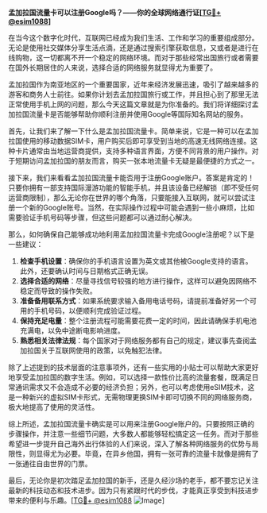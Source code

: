 **孟加拉国流量卡可以注册Google吗？——你的全球网络通行证[[TG💪+ @esim1088](https://t.me/s/esim1088)]**

在当今这个数字化时代，互联网已经成为我们生活、工作和学习的重要组成部分。无论是使用社交媒体分享生活点滴，还是通过搜索引擎获取信息，又或者是进行在线购物，这一切都离不开一个稳定的网络环境。而对于那些经常出国旅行或者需要在国外长期居住的人来说，选择合适的网络服务就显得尤为重要了。

孟加拉国作为南亚地区的一个重要国家，近年来经济发展迅速，吸引了越来越多的游客和商务人士前往。如果你计划去孟加拉国旅行或工作，并且担心到了那里无法正常使用手机上网的问题，那么今天这篇文章就是为你准备的。我们将详细探讨孟加拉国流量卡是否能够帮助你顺利注册并使用Google等国际知名网站的服务。

首先，让我们来了解一下什么是孟加拉国流量卡。简单来说，它是一种可以在孟加拉国使用的移动数据SIM卡，用户购买后即可享受到当地的高速无线网络连接。这种卡片通常由当地运营商提供，支持多种语言界面，方便不同背景的用户操作。对于短期访问孟加拉国的朋友而言，购买一张本地流量卡无疑是最便捷的方式之一。

接下来，我们来看看孟加拉国流量卡能否用于注册Google账户。答案是肯定的！只要你拥有一部支持国际漫游功能的智能手机，并且该设备已经解锁（即不受任何运营商限制），那么无论你在世界的哪个角落，只要能接入互联网，就可以尝试注册一个新的Google账号。当然，在实际操作过程中可能会遇到一些小麻烦，比如需要验证手机号码等步骤，但这些问题都可以通过耐心解决。

那么，如何确保自己能够成功地利用孟加拉国流量卡完成Google注册呢？以下是一些建议：

1. **检查手机设置**：确保你的手机语言设置为英文或其他被Google支持的语言。此外，还要确认时间与日期格式正确无误。
2. **选择合适的网络**：尽量寻找信号较强的地方进行操作，这样可以避免因网络不稳定而导致的操作失败。
3. **准备备用联系方式**：如果系统要求输入备用电话号码，请提前准备好另一个可用的手机号码，以便顺利完成验证过程。
4. **保持充足电量**：整个注册流程可能需要花费一定的时间，因此请确保手机电池充满电，以免中途断电影响进度。
5. **熟悉相关法律法规**：每个国家对于网络服务都有自己的规定，建议事先查阅孟加拉国关于互联网使用的政策，以免触犯法律。

除了上述提到的技术层面的注意事项外，还有一些实用的小贴士可以帮助大家更好地享受孟加拉国的数字生活。例如，可以选择一款性价比高的流量套餐，既满足日常通讯需求又不会造成不必要的经济负担；另外，也可以考虑使用eSIM技术，这是一种新兴的虚拟SIM卡形式，无需物理更换SIM卡即可切换不同的网络服务商，极大地提高了使用的灵活性。

综上所述，孟加拉国流量卡确实是可以用来注册Google账户的。只要按照正确的步骤操作，并注意一些细节问题，大多数人都能够轻松搞定这一任务。而对于那些希望进一步提升自己海外出行体验的人们来说，深入了解各种网络服务的优势与局限性，则显得尤为必要。毕竟，在异乡他国，拥有一张可靠的流量卡就像是拥有了一张通往自由世界的门票。

最后，无论你是初次踏足孟加拉国的新手，还是久经沙场的老手，都不要忘记关注最新的科技动态和技术进步。因为只有紧跟时代的步伐，才能真正享受到科技进步带来的便利与乐趣。[[TG💪+ @esim1088](https://t.me/s/esim1088) ![Image](https://i.postimg.cc/4NQfJmqS/Snipaste-2025-05-13-00-14-12.png)]